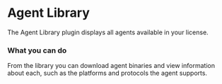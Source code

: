 # Agent Library

The Agent Library plugin displays all agents available in your license.

### What you can do

From the library you can download agent binaries and view information about each, such as the platforms and protocols the agent supports.